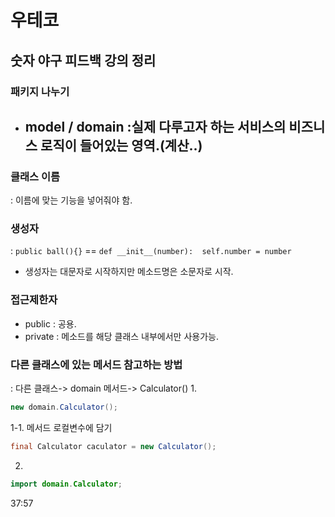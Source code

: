 # 우테코
## 숫자 야구 피드백 강의 정리

### 패키지 나누기
- model / domain :실제 다루고자 하는 서비스의 비즈니스 로직이 들어있는 영역.(계산..)
  - 

### 클래스 이름
 : 이름에 맞는 기능을 넣어줘야 함.
 
### 생성자
: `public ball(){}` == `def __init__(number):  self.number = number`

- 생성자는 대문자로 시작하지만 메소드명은 소문자로 시작.

### 접근제한자
- public : 공용.
- private : 메소드를 해당 클래스 내부에서만 사용가능.

### 다른 클래스에 있는 메서드 참고하는 방법
: 다른 클래스-> domain 메서드-> Calculator()
1.
```java
new domain.Calculator();
```
1-1. 메서드 로컬변수에 담기
```java
final Calculator caculator = new Calculator();

```
2.
```java
import domain.Calculator;
```

37:57



  
